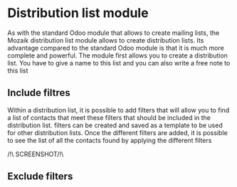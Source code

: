 # Distribution list module

As with the standard Odoo module that allows to create mailing lists, the Mozaik distribution list module allows to create distribution lists. Its advantage compared to the standard Odoo module is that it is much more complete and powerful. The module first allows you to create a distribution list. You have to give a name to this list and you can also write a free note to this list

## Include filtres

Within a distribution list, it is possible to add filters that will allow you to find a list of contacts that meet these filters that should be included in the distribution list. filters can be created and saved as a template to be used for other distribution lists. Once the different filters are added, it is possible to see the list of all the contacts found by applying the different filters 

/!\ SCREENSHOT/!\ 

## Exclude filters


